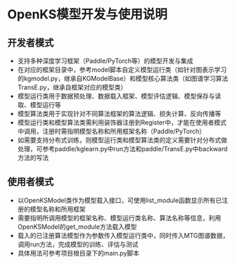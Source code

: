 # OpenKS模型开发与使用说明

## 开发者模式
* 支持多种深度学习框架（Paddle/PyTorch等）的模型开发与集成
* 在对应的框架目录中，参考model脚本自定义模型运行类（如针对图表示学习的kgmodel.py，继承自KGModelBase）和模型核心算法类（如图谱学习算法TransE.py，继承自框架对应的模型类）
* 模型运行类用于数据预处理、数据载入框架、模型评估逻辑、模型保存与读取、模型运行等
* 模型算法类用于实现针对不同算法框架的算法逻辑、损失计算、反向传播等
* 模型运行类和模型算法类需利用装饰器注册到Register中，才能在使用者模式中调用，注册时需指明模型名称和所用框架名称（Paddle/PyTorch）
* 如需要支持分布式训练，则模型运行类和模型算法类的定义需要针对分布式做处理，可参考paddle/kglearn.py中run方法和paddle/TransE.py中backward方法的写法

## 使用者模式
* 以OpenKSModel类作为模型载入接口，可使用list_module函数显示所有已注册的模型名称和所用框架
* 需要指明所调用模型的框架名称、模型运行类名称、算法名称等信息，利用OpenKSModel的get_module方法载入模型
* 载入的已注册算法模型作为参数传入模型运行类中，同时传入MTG图谱数据，调用run方法，完成模型的训练、评估与测试
* 具体用法可参考项目根目录下的main.py脚本